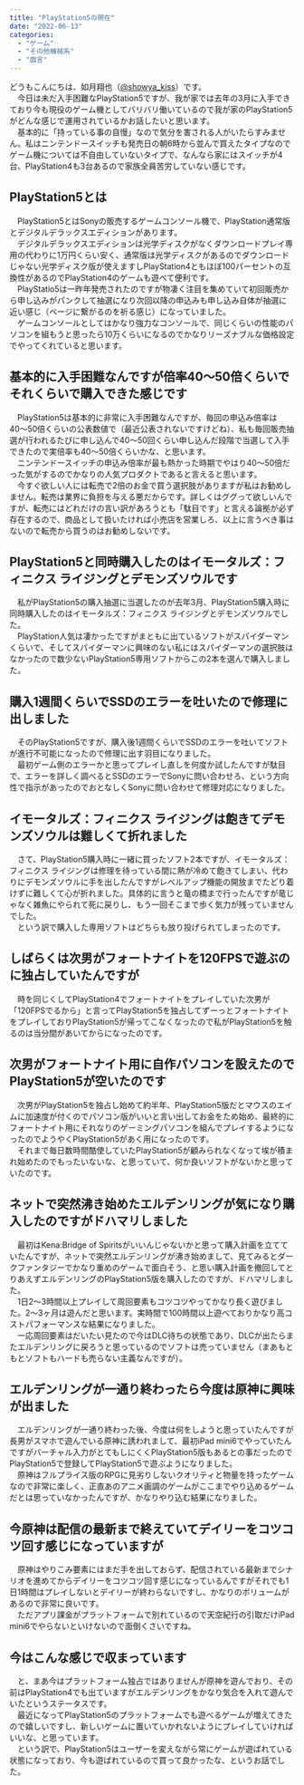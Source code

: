```yaml
---
title: "PlayStation5の現在"
date: "2022-06-13"
categories: 
  - "ゲーム"
  - "その他機械系"
  - "戯言"
---
```


どうもこんにちは、如月翔也（[@showya\_kiss](http://twitter.com/showya_kiss)）です。  
　今日は未だ入手困難なPlayStation5ですが、我が家では去年の3月に入手できており今も現役のゲーム機としてバリバリ働いているので我が家のPlayStation5がどんな感じで運用されているかお話したいと思います。  
　基本的に「持っている事の自慢」なので気分を害される人がいたらすみません。私はニンテンドースイッチも発売日の朝6時から並んで買えたタイプなのでゲーム機については不自由していないタイプで、なんなら家にはスイッチが4台、PlayStation4も3台あるので家族全員苦労していない感じです。  

## PlayStation5とは

　PlayStation5とはSonyの販売するゲームコンソール機で、PlayStation通常版とデジタルデラックスエディションがあります。  
　デジタルデラックスエディションは光学ディスクがなくダウンロードプレイ専用の代わりに1万円くらい安く、通常版は光学ディスクがあるのでダウンロードじゃない光学ディスク版が使えますしPlayStation4ともほぼ100パーセントの互換性があるのでPlayStation4のゲームも遊べて便利です。  
　PlayStatio5は一昨年発売されたのですが物凄く注目を集めていて初回販売から申し込みがパンクして抽選になり次回以降の申込みも申し込み自体が抽選に近い感じ（ページに繋がるのを祈る感じ）になっていました。  
　ゲームコンソールとしてはかなり強力なコンソールで、同じくらいの性能のパソコンを組もうと思ったら10万くらいになるのでかなりリーズナブルな価格設定でやってくれていると思います。  

## 基本的に入手困難なんですが倍率40〜50倍くらいでそれくらいで購入できた感じです

　PlayStation5は基本的に非常に入手困難なんですが、毎回の申込み倍率は40〜50倍くらいの公表数値で（最近公表されないですけどね）、私も毎回販売抽選が行われるたびに申し込んで40〜50回くらい申し込んだ段階で当選して入手できたので実倍率も40〜50倍くらいかな、と思います。  
　ニンテンドースイッチの申込み倍率が最も熱かった時期でやはり40〜50倍だった気がするのでかなりの人気プロダクトであると言えると思います。  
　今すぐ欲しい人には転売で2倍のお金で買う選択肢がありますが私はお勧めしません。転売は業界に負担を与える悪だからです。詳しくはググって欲しいんですが、転売にはどれだけの言い訳があろうとも「駄目です」と言える論拠が必ず存在するので、商品として扱いたければ小売店を営業しろ、以上に言うべき事はないので転売から買うのはお勧めしないです。  

## PlayStation5と同時購入したのはイモータルズ：フィニクス ライジングとデモンズソウルです

　私がPlayStation5の購入抽選に当選したのが去年3月、PlayStation5購入時に同時購入したのはイモータルズ：フィニクス ライジングとデモンズソウルでした。  
　PlayStation人気は凄かったですがまともに出ているソフトがスパイダーマンくらいで、そしてスパイダーマンに興味のない私にはスパイダーマンの選択肢はなかったので数少ないPlayStation5専用ソフトからこの2本を選んで購入しました。  

## 購入1週間くらいでSSDのエラーを吐いたので修理に出しました

　そのPlayStation5ですが、購入後1週間くらいでSSDのエラーを吐いてソフトが進行不可能になったので修理に出す羽目になりました。  
　最初ゲーム側のエラーかと思ってプレイし直しを何度か試したんですが駄目で、エラーを詳しく調べるとSSDのエラーでSonyに問い合わせろ、という方向性で指示があったのでおとなしくSonyに問い合わせて修理対応になりました。  

## イモータルズ：フィニクス ライジングは飽きてデモンズソウルは難しくて折れました

　さて、PlayStation5購入時に一緒に買ったソフト2本ですが、イモータルズ：フィニクス ライジングは修理を待っている間に熱が冷めて飽きてしまい、代わりにデモンズソウルに手を出したんですがレベルアップ機能の開放までたどり着けずに難しくて心が折れました。具体的に言うと竜の橋まで行ったんですが竜じゃなく雑魚にやられて死に戻りし、もう一回そこまで歩く気力が残っていませんでした。  
　という訳で購入した専用ソフトはどちらも放り投げられてしまったのです。  

## しばらくは次男がフォートナイトを120FPSで遊ぶのに独占していたんですが

　時を同じくしてPlayStation4でフォートナイトをプレイしていた次男が「120FPSでるから」と言ってPlayStation5を独占してずーっとフォートナイトをプレイしておりPlayStation5が帰ってこなくなったので私がPlayStation5を触るのは当分間があいてからになったのです。  

## 次男がフォートナイト用に自作パソコンを設えたのでPlayStation5が空いたのです

　次男がPlayStation5を独占し始めて約半年、PlayStation5版だとマウスのエイムに加速度が付くのでパソコン版がいいと言い出してお金をため始め、最終的にフォートナイト用にそれなりのゲーミングパソコンを組んでプレイするようになったのでようやくPlayStation5があく用になったのです。  
　それまで毎日数時間酷使していたPlayStation5が顧みられなくなって埃が積まれ始めたのでもったいないな、と思っていて、何か良いソフトがないかと思っていたのです。  

## ネットで突然沸き始めたエルデンリングが気になり購入したのですがドハマリしました

　最初はKena:Bridge of Spiritsがいいんじゃないかと思って購入計画を立てていたんですが、ネットで突然エルデンリングが沸き始めまして、見てみるとダークファンタジーでかなり重めのゲームで面白そう、と思い購入計画を撤回してとりあえずエルデンリングのPlayStation5版を購入したのですが、ドハマリしました。  
　1日2〜3時間以上プレイして周回要素もコツコツやってかなり長く遊びました。2〜3ヶ月は遊んだと思います。実時間で100時間以上遊べておりかなり高コストパフォーマンスな結果になりました。  
　一応周回要素はだいたい見たので今はDLC待ちの状態であり、DLCが出たらまたエルデンリングに戻ろうと思っているのでソフトは売っていません（まあもともとソフトもハードも売らない主義なんですが）。  

## エルデンリングが一通り終わったら今度は原神に興味が出ました

　エルデンリングが一通り終わった後、今度は何をしようと思っていたんですが長男がスマホで遊んでいる原神に誘われまして、最初iPad mini6でやっていたんですがバーチャル入力がとてもしにくくPlayStation5版もあるとの事だったのでPlayStation5で登録してPlayStation5で遊ぶようになりました。  
　原神はフルプライス版のRPGに見劣りしないクオリティと物量を持ったゲームなので非常に楽しく、正直あのアニメ画調のゲームがここまでやり込めるゲームだとは思っていなかったんですが、かなりやり込む結果になりました。  

## 今原神は配信の最新まで終えていてデイリーをコツコツ回す感じになっていますが

　原神はやりこみ要素にはまだ手を出しておらず、配信されている最新までシナリオを進めてからデイリーをコツコツ回す感じになっているんですがそれでも1日1時間はプレイしないとデイリーが終わらないですし、かなりのボリュームがあるので非常に良いです。  
　ただアプリ課金がプラットフォームで別れているので天空紀行の引取だけiPad mini6でやらないといけないので面倒くさいですね。  

## 今はこんな感じで収まっています

　と、まあ今はプラットフォーム独占ではありませんが原神を遊んでおり、その前はPlayStation4でも出ていますがエルデンリングをかなり気合を入れて遊んでいたというステータスです。  
　最近になってPlayStation5のプラットフォームでも遊べるゲームが増えてきたので嬉しいですし、新しいゲームに置いていかれないようにプレイしていければいいな、と思っています。  
　という訳で、PlayStation5はユーザーを変えながら常にゲームが遊ばれている状態になっており、今も遊ばれているので買って良かったな、というお話でした。
